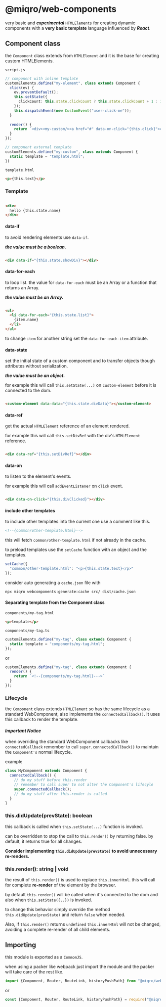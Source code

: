# @miqro/web-components

very basic and ***experimental*** ```HTMLElements``` for creating dynamic components with a **very basic template**
language influenced by ***React***.

## Component class

the ```Component``` class extends from ```HTMLElement``` and it is the base for creating custom HTMLElements.

```script.js```

```typescript
// component with inline template
customElements.define("my-element", class extends Component {
  click(ev) {
    ev.preventDefault();
    this.setState({
      clickCount: this.state.clickCount ? this.state.clickCount + 1 : 1
    });
    this.dispatchEvent(new CustomEvent("user-click-me"));
  }
  
  render() {
    return `<div><my-custom/><a href="#" data-on-click="{this.click}">click me</a><p>{this.state.clickCount}</p></div>`
  }
});

// component external template
customElements.define("my-custom", class extends Component {
  static template = "template.html";
})
```

```template.html```

```html
<p>{this.text}</p>
```

### Template

```html

<div>
  hello {this.state.name}
</div>
```

#### data-if

to avoid rendering elements use ```data-if```.

***the value must be a boolean.***

```html

<div data-if="{this.state.showDiv}"></div>
```

#### data-for-each

to loop list. the value for ```data-for-each``` must be an Array or a function that returns an Array.

***the value must be an Array.***

```html

<ul>
  <li data-for-each="{this.state.list}">
    {item.name}
  </li>
</ul>
```

to change ```item``` for another string set the ```data-for-each-item``` attribute.

#### data-state

set the initial state of a custom component and to transfer objects though attributes without serialization.

***the value must be an object.***

for example this will call ```this.setState(...)``` on ```custom-element``` before it is connected to the dom.

```html

<custom-element data-data="{this.state.divData}"></custom-element>
```

#### data-ref

get the actual ```HTMLElement``` reference of an element rendered.

for example this will call ```this.setDivRef``` with the div's ```HTMLElement``` reference.

```html

<div data-ref="{this.setDivRef}"></div>
```

#### data-on

to listen to the element's events.

for example this will call ```addEventListener``` on ```click``` event.

```html

<div data-on-click="{this.divClicked}"></div>
```

#### include other templates

to include other templates into the current one use a comment like this.

```html
<!--{common/other-template.html}-->
```

this will fetch ```common/other-template.html``` if not already in the cache.

to preload templates use the ```setCache``` function with an object and the templates.

```typescript
setCache({
  "common/other-template.html": "<p>{this.state.text}</p>"
});
```

consider auto generating a ```cache.json``` file with

```npx miqro webcomponents:generate:cache src/ dist/cache.json```

#### Separating template from the Component class

```components/my-tag.html```

```html
<p>template</p>
```

```components/my-tag.ts```

```typescript
customElements.define("my-tag", class extends Component {
  static template = "components/my-tag.html";
});
```

or

```typescript
customElements.define("my-tag", class extends Component {
  render() {
    return `<!--{components/my-tag.html}--->`
  }
});
```

### Lifecycle

the ```Component``` class extends ```HTMLElement``` so has the same lifecycle as a standard WebComponent, also
implements the ```connectedCallback()```. It uses this callback to render the template.

#### ***Important Notice***

when overriding the standard WebComponent callbacks like ```connectedCallback``` remember to
call ```super.connectedCallback()```
to maintain the ```Component's``` normal lifecycle.

example

```typescript
class MyComponent extends Component {
  connectedCallback() {
    // do my stuff before this.render
    // remember to call super to not alter the Component's lifecyle
    super.connectedCallback();
    // do my stuff after this.render is called
  }
}
```

### this.didUpdate(prevState): boolean

this callback is called when ```this.setState(...)``` function is invoked.

can be overridden to stop the call to ```this.render()``` by returning false. by default, it returns true for all
changes.

**Consider implementing ```this.didUpdate(prevState)``` to avoid unnecessary re-renders.**

### this.render(): string | void

the result of ```this.render()``` is used to replace ```this.innerHtml```. this will call for complete **re-render** of
the element by the browser.

by default ```this.render()``` will be called when it's connected to the dom and also when ```this.setState({..})``` is
invoked.

to change this behavior simply override the method ```this.didUpdate(prevState)``` and return ```false```
when needed.

Also, if ```this.render()``` returns ```undefined``` ```this.innerHtml``` will not be changed, avoiding a complete
re-render of all child elements.

## Importing

this module is exported as a ```CommonJS```.

when using a packer like webpack just import the module and the packer will take care of the rest like.

```typescript
import {Component, Router, RouteLink, historyPushPath} from "@miqro/web-components";
```

or

```typescript
const {Component, Router, RouteLink, historyPushPath} = require("@miqro/web-components");
```
